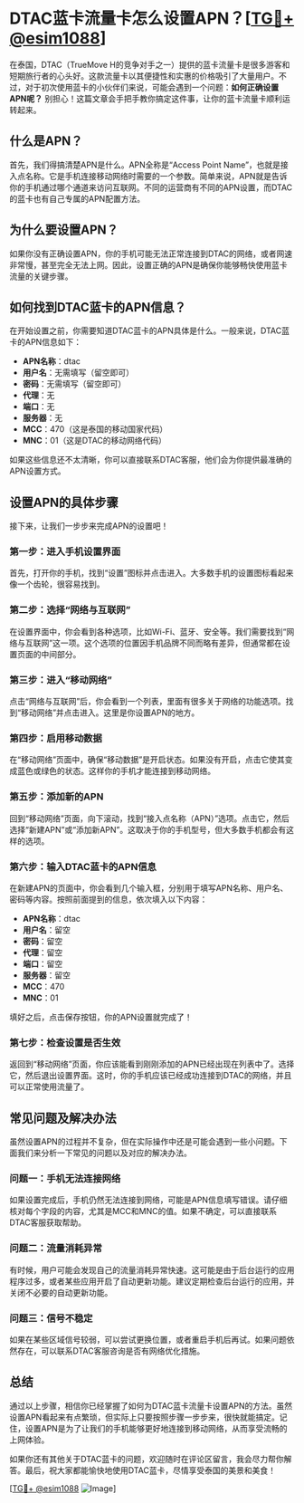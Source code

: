 # DTAC蓝卡流量卡怎么设置APN？[[TG💪+ @esim1088](https://t.me/s/esim1088)]

在泰国，DTAC（TrueMove H的竞争对手之一）提供的蓝卡流量卡是很多游客和短期旅行者的心头好。这款流量卡以其便捷性和实惠的价格吸引了大量用户。不过，对于初次使用蓝卡的小伙伴们来说，可能会遇到一个问题：**如何正确设置APN呢？** 别担心！这篇文章会手把手教你搞定这件事，让你的蓝卡流量卡顺利运转起来。

## 什么是APN？

首先，我们得搞清楚APN是什么。APN全称是“Access Point Name”，也就是接入点名称。它是手机连接移动网络时需要的一个参数。简单来说，APN就是告诉你的手机通过哪个通道来访问互联网。不同的运营商有不同的APN设置，而DTAC的蓝卡也有自己专属的APN配置方法。

## 为什么要设置APN？

如果你没有正确设置APN，你的手机可能无法正常连接到DTAC的网络，或者网速非常慢，甚至完全无法上网。因此，设置正确的APN是确保你能够畅快使用蓝卡流量的关键步骤。

## 如何找到DTAC蓝卡的APN信息？

在开始设置之前，你需要知道DTAC蓝卡的APN具体是什么。一般来说，DTAC蓝卡的APN信息如下：

- **APN名称**：dtac
- **用户名**：无需填写（留空即可）
- **密码**：无需填写（留空即可）
- **代理**：无
- **端口**：无
- **服务器**：无
- **MCC**：470（这是泰国的移动国家代码）
- **MNC**：01（这是DTAC的移动网络代码）

如果这些信息还不太清晰，你可以直接联系DTAC客服，他们会为你提供最准确的APN设置方式。

## 设置APN的具体步骤

接下来，让我们一步步来完成APN的设置吧！

### 第一步：进入手机设置界面

首先，打开你的手机，找到“设置”图标并点击进入。大多数手机的设置图标看起来像一个齿轮，很容易找到。

### 第二步：选择“网络与互联网”

在设置界面中，你会看到各种选项，比如Wi-Fi、蓝牙、安全等。我们需要找到“网络与互联网”这一项。这个选项的位置因手机品牌不同而略有差异，但通常都在设置页面的中间部分。

### 第三步：进入“移动网络”

点击“网络与互联网”后，你会看到一个列表，里面有很多关于网络的功能选项。找到“移动网络”并点击进入。这里是你设置APN的地方。

### 第四步：启用移动数据

在“移动网络”页面中，确保“移动数据”是开启状态。如果没有开启，点击它使其变成蓝色或绿色的状态。这样你的手机才能连接到移动网络。

### 第五步：添加新的APN

回到“移动网络”页面，向下滚动，找到“接入点名称（APN）”选项。点击它，然后选择“新建APN”或“添加新APN”。这取决于你的手机型号，但大多数手机都会有这样的选项。

### 第六步：输入DTAC蓝卡的APN信息

在新建APN的页面中，你会看到几个输入框，分别用于填写APN名称、用户名、密码等内容。按照前面提到的信息，依次填入以下内容：

- **APN名称**：dtac
- **用户名**：留空
- **密码**：留空
- **代理**：留空
- **端口**：留空
- **服务器**：留空
- **MCC**：470
- **MNC**：01

填好之后，点击保存按钮，你的APN设置就完成了！

### 第七步：检查设置是否生效

返回到“移动网络”页面，你应该能看到刚刚添加的APN已经出现在列表中了。选择它，然后退出设置界面。这时，你的手机应该已经成功连接到DTAC的网络，并且可以正常使用流量了。

## 常见问题及解决办法

虽然设置APN的过程并不复杂，但在实际操作中还是可能会遇到一些小问题。下面我们来分析一下常见的问题以及对应的解决办法。

### 问题一：手机无法连接网络

如果设置完成后，手机仍然无法连接到网络，可能是APN信息填写错误。请仔细核对每个字段的内容，尤其是MCC和MNC的值。如果不确定，可以直接联系DTAC客服获取帮助。

### 问题二：流量消耗异常

有时候，用户可能会发现自己的流量消耗异常快速。这可能是由于后台运行的应用程序过多，或者某些应用开启了自动更新功能。建议定期检查后台运行的应用，并关闭不必要的自动更新功能。

### 问题三：信号不稳定

如果在某些区域信号较弱，可以尝试更换位置，或者重启手机后再试。如果问题依然存在，可以联系DTAC客服咨询是否有网络优化措施。

## 总结

通过以上步骤，相信你已经掌握了如何为DTAC蓝卡流量卡设置APN的方法。虽然设置APN看起来有点繁琐，但实际上只要按照步骤一步步来，很快就能搞定。记住，设置APN是为了让我们的手机能够更好地连接到移动网络，从而享受流畅的上网体验。

如果你还有其他关于DTAC蓝卡的问题，欢迎随时在评论区留言，我会尽力帮你解答。最后，祝大家都能愉快地使用DTAC蓝卡，尽情享受泰国的美景和美食！

[[TG💪+ @esim1088](https://t.me/s/esim1088) ![Image](https://i.postimg.cc/4NQfJmqS/Snipaste-2025-05-13-00-14-12.png)]